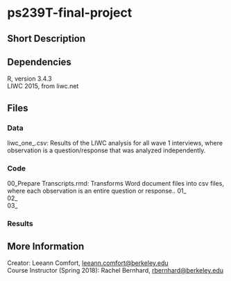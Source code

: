 # ps239T-final-project

## Short Description

## Dependencies
R, version 3.4.3  
LIWC 2015, from liwc.net

## Files
### Data
liwc_one_<YYYY-MM-DD>.csv: Results of the LIWC analysis for all wave 1 interviews, where observation is a question/response that was analyzed independently.

### Code
00_Prepare Transcripts.rmd: Transforms Word document files into csv files, where each observation is an entire question or response..
01_  
02_  
03_  

### Results

## More Information
Creator: Leeann Comfort, leeann.comfort@berkeley.edu  
Course Instructor (Spring 2018): Rachel Bernhard, rbernhard@berkeley.edu
